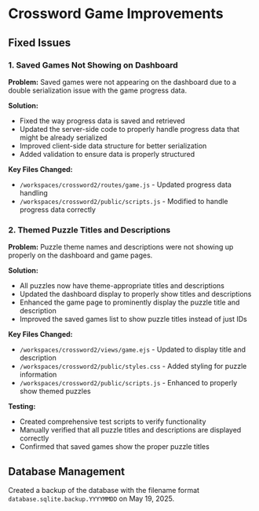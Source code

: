 # Crossword Game Improvements

## Fixed Issues

### 1. Saved Games Not Showing on Dashboard

**Problem:**
Saved games were not appearing on the dashboard due to a double serialization issue with the game progress data.

**Solution:**
- Fixed the way progress data is saved and retrieved
- Updated the server-side code to properly handle progress data that might be already serialized
- Improved client-side data structure for better serialization
- Added validation to ensure data is properly structured

**Key Files Changed:**
- `/workspaces/crossword2/routes/game.js` - Updated progress data handling
- `/workspaces/crossword2/public/scripts.js` - Modified to handle progress data correctly

### 2. Themed Puzzle Titles and Descriptions

**Problem:**
Puzzle theme names and descriptions were not showing up properly on the dashboard and game pages.

**Solution:**
- All puzzles now have theme-appropriate titles and descriptions
- Updated the dashboard display to properly show titles and descriptions
- Enhanced the game page to prominently display the puzzle title and description
- Improved the saved games list to show puzzle titles instead of just IDs

**Key Files Changed:**
- `/workspaces/crossword2/views/game.ejs` - Updated to display title and description
- `/workspaces/crossword2/public/styles.css` - Added styling for puzzle information
- `/workspaces/crossword2/public/scripts.js` - Enhanced to properly show themed puzzles

**Testing:**
- Created comprehensive test scripts to verify functionality
- Manually verified that all puzzle titles and descriptions are displayed correctly
- Confirmed that saved games show the proper puzzle titles

## Database Management

Created a backup of the database with the filename format `database.sqlite.backup.YYYYMMDD` on May 19, 2025.
